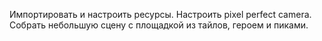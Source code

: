 Импортировать и настроить ресурсы.
Настроить pixel perfect camera.
Собрать небольшую сцену с площадкой из тайлов, героем и пиками.
